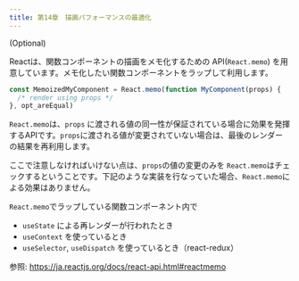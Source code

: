 ```yaml
---
title: 第14章　描画パフォーマンスの最適化
---
```


(Optional)

Reactは、関数コンポーネントの描画をメモ化するための API(`React.memo`) を用意しています。メモ化したい関数コンポーネントをラップして利用します。

```javascript
const MemoizedMyComponent = React.memo(function MyComponent(props) {
  /* render using props */
}, opt_areEqual)
```

`React.memo`は、`props` に渡される値の同一性が保証されている場合に効果を発揮するAPIです。`props`に渡される値が変更されていない場合は、最後のレンダーの結果を再利用します。

ここで注意しなければいけない点は、`props`の値の変更のみを `React.memo`はチェックするということです。下記のような実装を行なっていた場合、`React.memo`による効果はありません。

`React.memo`でラップしている関数コンポーネント内で

*  `useState` による再レンダーが行われたとき
*  `useContext` を使っているとき
*  `useSelector`, `useDispatch` を使っているとき（react-redux）



参照: https://ja.reactjs.org/docs/react-api.html#reactmemo